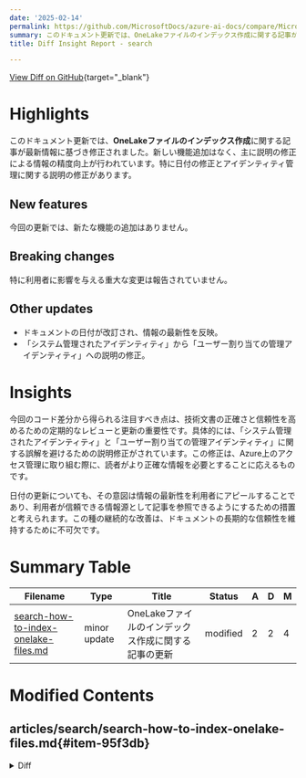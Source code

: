 ```yaml
---
date: '2025-02-14'
permalink: https://github.com/MicrosoftDocs/azure-ai-docs/compare/MicrosoftDocs:81f79a9...MicrosoftDocs:f2b9798
summary: このドキュメント更新では、OneLakeファイルのインデックス作成に関する記事が最新情報に基づいて修正されました。新しい機能の追加はなく、主に説明の修正を通じて情報の精度が向上しています。特に、日付の更新やアイデンティティ管理に関する説明の修正が行われています。重大な変更は報告されておらず、文書の最新性と信頼性を高めるための定期的なレビューの重要性が強調されています。
title: Diff Insight Report - search

---
```


[View Diff on GitHub](https://github.com/MicrosoftDocs/azure-ai-docs/compare/MicrosoftDocs:81f79a9...MicrosoftDocs:f2b9798){target="_blank"}

# Highlights
このドキュメント更新では、**OneLakeファイルのインデックス作成**に関する記事が最新情報に基づき修正されました。新しい機能追加はなく、主に説明の修正による情報の精度向上が行われています。特に日付の修正とアイデンティティ管理に関する説明の修正があります。

## New features
今回の更新では、新たな機能の追加はありません。

## Breaking changes
特に利用者に影響を与える重大な変更は報告されていません。

## Other updates
- ドキュメントの日付が改訂され、情報の最新性を反映。
- 「システム管理されたアイデンティティ」から「ユーザー割り当ての管理アイデンティティ」への説明の修正。

# Insights
今回のコード差分から得られる注目すべき点は、技術文書の正確さと信頼性を高めるための定期的なレビューと更新の重要性です。具体的には、「システム管理されたアイデンティティ」と「ユーザー割り当ての管理アイデンティティ」に関する誤解を避けるための説明修正がされています。この修正は、Azure上のアクセス管理に取り組む際に、読者がより正確な情報を必要とすることに応えるものです。

日付の更新についても、その意図は情報の最新性を利用者にアピールすることであり、利用者が信頼できる情報源として記事を参照できるようにするための措置と考えられます。この種の継続的な改善は、ドキュメントの長期的な信頼性を維持するために不可欠です。

# Summary Table
|  Filename  | Type |    Title    | Status | A  | D  | M  |
|------------|------|-------------|--------|----|----|----|
| [search-how-to-index-onelake-files.md](#item-95f3db) | minor update | OneLakeファイルのインデックス作成に関する記事の更新 | modified | 2 | 2 | 4 | 


# Modified Contents
## articles/search/search-how-to-index-onelake-files.md{#item-95f3db}

<details>
<summary>Diff</summary>
````diff
@@ -10,7 +10,7 @@ ms.custom:
   - build-2024
   - ignite-2024
 ms.topic: how-to
-ms.date: 11/19/2024
+ms.date: 02/12/2025
 ---
 
 # Index data from OneLake files and shortcuts
@@ -156,7 +156,7 @@ The minimum role assignment for your search service identity is Contributor.
 
    :::image type="content" source="media/search-how-to-index-onelake-files/add-system-managed-identity.png" alt-text="Screenshot showing a Contributor role assignment for a search service system identity in the Azure portal." lightbox="media/search-how-to-index-onelake-files/add-system-managed-identity.png" :::
 
-   This screenshot shows a Contributor role assignment using a system managed identity:
+   This screenshot shows a Contributor role assignment using a user-assigned managed identity:
 
    :::image type="content" source="media/search-how-to-index-onelake-files/add-user-assigned-managed-identity.png" alt-text="Screenshot showing a Contributor role assignment for a search service user-assigned managed identity in the Azure portal." lightbox="media/search-how-to-index-onelake-files/add-user-assigned-managed-identity.png":::
 
````
</details>

### Summary

```json
{
    "modification_type": "minor update",
    "modification_title": "OneLakeファイルのインデックス作成に関する記事の更新"
}
```

### Explanation
この変更では、ドキュメント「OneLakeファイルのインデックス作成」に関する情報が更新されました。具体的には、以下の2つの主な変更が行われています。

1. **日付の更新**: ドキュメント内の「ms.date」フィールドが2024年11月19日から2025年2月12日に変更されました。これにより、情報が最新であることが反映されています。
   
2. **説明の修正**: 「システム管理されたアイデンティティ」を使用した場合の「Contributor」ロールの割り当てに関する説明が修正されました。具体的には、「システム管理されたアイデンティティ」を「ユーザー割り当ての管理アイデンティティ」に置き換えました。これにより、より正確な情報が提供されています。

このように、変更は文書の精度と信頼性を向上させることを目的としています。


